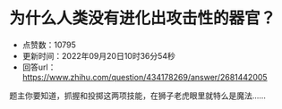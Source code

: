 # 为什么人类没有进化出攻击性的器官？
- 点赞数：10795
- 更新时间：2022年09月20日10时36分54秒
- 回答url：https://www.zhihu.com/question/434178269/answer/2681442005
<body>
 <p data-pid="PQf8yhGy">题主你要知道，抓握和投掷这两项技能，在狮子老虎眼里就特么是魔法……</p>
</body>